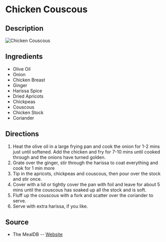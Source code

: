 # Chicken Couscous

## Description
![Chicken Couscous](https://www.themealdb.com/images/media/meals/qxytrx1511304021.jpg "Chicken Couscous")

## Ingredients
- Olive Oil
- Onion
- Chicken Breast
- Ginger
- Harissa Spice
- Dried Apricots
- Chickpeas
- Couscous
- Chicken Stock
- Coriander

## Directions
1. Heat the olive oil in a large frying pan and cook the onion for 1-2 mins just until softened. Add the chicken and fry for 7-10 mins until cooked through and the onions have turned golden. 
2. Grate over the ginger, stir through the harissa to coat everything and cook for 1 min more
3. Tip in the apricots, chickpeas and couscous, then pour over the stock and stir once. 
4. Cover with a lid or tightly cover the pan with foil and leave for about 5 mins until the couscous has soaked up all the stock and is soft. 
5. Fluff up the couscous with a fork and scatter over the coriander to serve. 
6. Serve with extra harissa, if you like.

## Source

- The MealDB -- [Website](https://themealdb.com/)
